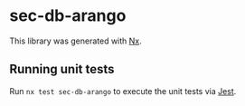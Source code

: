# sec-db-arango

This library was generated with [Nx](https://nx.dev).

## Running unit tests

Run `nx test sec-db-arango` to execute the unit tests via [Jest](https://jestjs.io).
